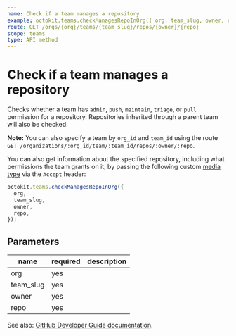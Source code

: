 ```yaml
---
name: Check if a team manages a repository
example: octokit.teams.checkManagesRepoInOrg({ org, team_slug, owner, repo })
route: GET /orgs/{org}/teams/{team_slug}/repos/{owner}/{repo}
scope: teams
type: API method
---
```


# Check if a team manages a repository

Checks whether a team has `admin`, `push`, `maintain`, `triage`, or `pull` permission for a repository. Repositories inherited through a parent team will also be checked.

**Note:** You can also specify a team by `org_id` and `team_id` using the route `GET /organizations/:org_id/team/:team_id/repos/:owner/:repo`.

You can also get information about the specified repository, including what permissions the team grants on it, by passing the following custom [media type](https://developer.github.com/v3/media/) via the `Accept` header:

```js
octokit.teams.checkManagesRepoInOrg({
  org,
  team_slug,
  owner,
  repo,
});
```

## Parameters

<table>
  <thead>
    <tr>
      <th>name</th>
      <th>required</th>
      <th>description</th>
    </tr>
  </thead>
  <tbody>
    <tr><td>org</td><td>yes</td><td>

</td></tr>
<tr><td>team_slug</td><td>yes</td><td>

</td></tr>
<tr><td>owner</td><td>yes</td><td>

</td></tr>
<tr><td>repo</td><td>yes</td><td>

</td></tr>
  </tbody>
</table>

See also: [GitHub Developer Guide documentation](https://developer.github.com/v3/teams/#check-if-a-team-manages-a-repository).
